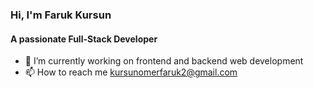 ### Hi, I'm Faruk Kursun

#### A passionate Full-Stack Developer

- 🔭 I’m currently working on frontend and backend web development
- 📫 How to reach me kursunomerfaruk2@gmail.com


